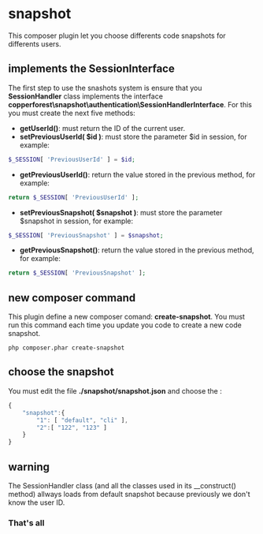 # snapshot
This composer plugin let you choose differents code snapshots for differents users.

## implements the SessionInterface
The first step to use the snashots system is ensure that you **SessionHandler** class implements the interface **copperforest\snapshot\authentication\SessionHandlerInterface**.
For this you must create the next five methods:

* **getUserId()**: must return the ID of the current user.
* **setPreviousUserId( $id )**: must store the parameter $id in session, for example:
```php
$_SESSION[ 'PreviousUserId' ] = $id;
```
* **getPreviousUserId()**: return the value stored in the previous method, for example:
```php
return $_SESSION[ 'PreviousUserId' ];
```
* **setPreviousSnapshot( $snapshot )**: must store the parameter $snapshot in session, for example:
```php
$_SESSION[ 'PreviousSnapshot' ] = $snapshot;
```
* **getPreviousSnapshot()**: return the value stored in the previous method, for example:
```php
return $_SESSION[ 'PreviousSnapshot' ];
```

## new composer command
This plugin define a new composer comand: **create-snapshot**. You must run this command each time you update you code to create a new code snapshot. 
```shell
php composer.phar create-snapshot
```
## choose the snapshot
You must edit the file **./snapshot/snapshot.json** and choose the :

```javascript
{
    "snapshot":{
        "1": [ "default", "cli" ],
        "2":[ "122", "123" ]
    }
}
```
## warning
The SessionHandler class (and all the classes used in its __construct() method) allways loads from default snapshot because previously we don't know the user ID.

### That's all
